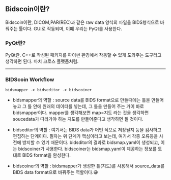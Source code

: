 ## Bidscoin이란?

Bidscoin이란, DICOM,PAR(REC)과 같은 raw data 양식의 파일을 BIDS형식으로 바꿔주는 툴이다. GUI로 작동되며, 이떄 우리는 PyQt를 사용한다.

### PyQt란?

PyQt란. C++로 작성된 패키지를 파이썬 환경에서 작동할 수 있게 도와주는 도구라고 생각하면 된다. 마치 크로스 플랫폼처럼.

---

### BIDScoin Workflow

~~~python3
bidsmapper -> bidseditor -> bidscoiner
~~~

* bidsmapper의 역할 : source data를 BIDS format으로 만들때에는 틀을 만들어 놓고 그 틀 안에 원래의 데이터를 넣는데, 그 틀을 만들어 주는 거이 바로 bidsmapper이다. mapper를 생각해보면 map=지도 라는 것을 생각하면 soucedata가 따라가야 하는 지도를 만들어준다고 생각하면 될 것이다.

* bidseditor의 역할 : 여기서는 BIDS data가 어떤 식으로 저장될지 등을 검사하고 편집하는 단계이다. 필자는 위 단계가 핵심이라고 보는데, 여기서 각종 오류등을 사전에 방지할 수 있기 때문이다. bidsditor의 결과로 bidsmap.yaml이 생성되고, 이는 bidscoiner가 사용한다. bidscoiner는 bidsmap.yaml이 제공하는 정보를 토대로 BIDS format을 완성한다.

*  bidscoiner의 역할 : bidsmapper가 생성한 틀(지도)를 사용해서 source_data를 BIDS data format으로 바꿔주는 역할이다.😀
